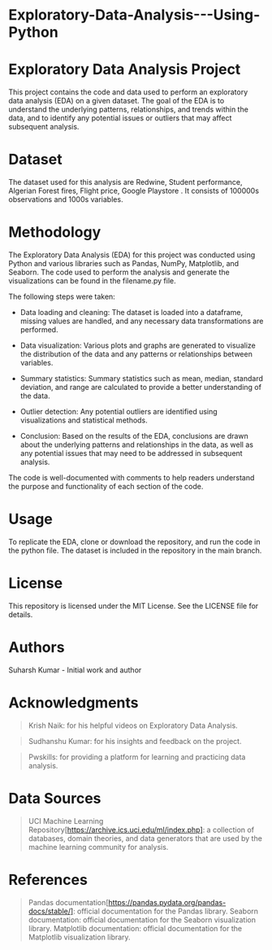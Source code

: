 # Exploratory-Data-Analysis---Using-Python

# Exploratory Data Analysis Project
This project contains the code and data used to perform an exploratory data analysis (EDA) on a given dataset. The goal of the EDA is to understand the underlying patterns, relationships, and trends within the data, and to identify any potential issues or outliers that may affect subsequent analysis.

# Dataset
The dataset used for this analysis are Redwine, Student performance, Algerian Forest fires, Flight price, Google Playstore  . It consists of 100000s observations and 1000s variables.

# Methodology
The Exploratory Data Analysis (EDA) for this project was conducted using Python and various libraries such as Pandas, NumPy, Matplotlib, and Seaborn. The code used to perform the analysis and generate the visualizations can be found in the filename.py file.

The following steps were taken:

- Data loading and cleaning: 
The dataset is loaded into a dataframe, missing values are handled, and any necessary data transformations are performed.

- Data visualization:
Various plots and graphs are generated to visualize the distribution of the data and any patterns or relationships between variables.

- Summary statistics:
Summary statistics such as mean, median, standard deviation, and range are calculated to provide a better understanding of the data.

- Outlier detection:
Any potential outliers are identified using visualizations and statistical methods.

- Conclusion: 
Based on the results of the EDA, conclusions are drawn about the underlying patterns and relationships in the data, as well as any potential issues that may need to be addressed in subsequent analysis.

The code is well-documented with comments to help readers understand the purpose and functionality of each section of the code. 

# Usage
To replicate the EDA, clone or download the repository, and run the code in the python file. The dataset is included in the repository in the main branch.

# License
This repository is licensed under the MIT License. See the LICENSE file for details.

# Authors
Suharsh Kumar - Initial work and author

# Acknowledgments
> Krish Naik: for his helpful videos on Exploratory Data Analysis.

> Sudhanshu Kumar: for his insights and feedback on the project.

> Pwskills: for providing a platform for learning and practicing data analysis.

# Data Sources
> UCI Machine Learning Repository[https://archive.ics.uci.edu/ml/index.php]: a collection of databases, domain theories, and data generators that are used by the machine learning community for analysis.

# References
> Pandas documentation[https://pandas.pydata.org/pandas-docs/stable/]: official documentation for the Pandas library.
> Seaborn documentation: official documentation for the Seaborn visualization library.
> Matplotlib documentation: official documentation for the Matplotlib visualization library.
